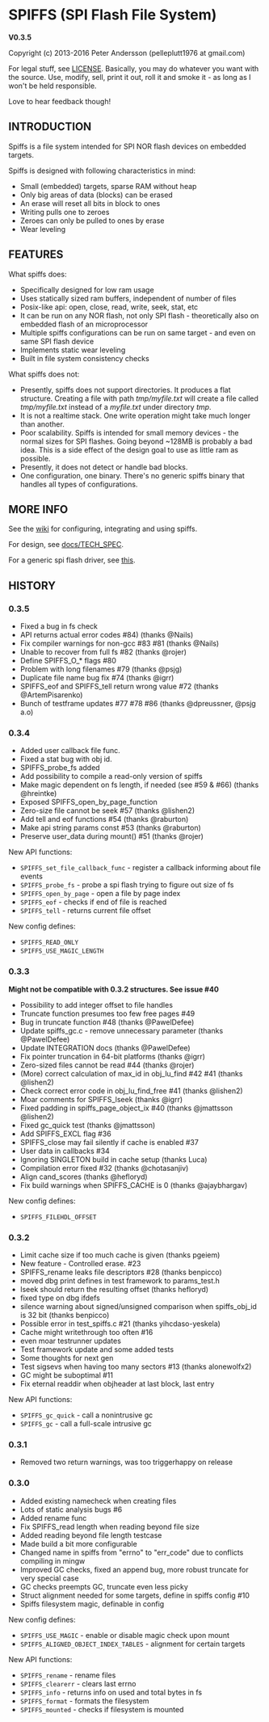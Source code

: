 # SPIFFS (SPI Flash File System) 
**V0.3.5**

Copyright (c) 2013-2016 Peter Andersson (pelleplutt1976 at gmail.com)

For legal stuff, see [LICENSE](https://github.com/pellepl/spiffs/blob/master/LICENSE). Basically, you may do whatever you want with the source. Use, modify, sell, print it out, roll it and smoke it - as long as I won't be held responsible.

Love to hear feedback though!


## INTRODUCTION

Spiffs is a file system intended for SPI NOR flash devices on embedded targets.

Spiffs is designed with following characteristics in mind:
 - Small (embedded) targets, sparse RAM without heap
 - Only big areas of data (blocks) can be erased
 - An erase will reset all bits in block to ones
 - Writing pulls one to zeroes
 - Zeroes can only be pulled to ones by erase
 - Wear leveling


## FEATURES

What spiffs does:
 - Specifically designed for low ram usage
 - Uses statically sized ram buffers, independent of number of files
 - Posix-like api: open, close, read, write, seek, stat, etc
 - It can be run on any NOR flash, not only SPI flash - theoretically also on embedded flash of an microprocessor
 - Multiple spiffs configurations can be run on same target - and even on same SPI flash device
 - Implements static wear leveling 
 - Built in file system consistency checks
 
What spiffs does not:
 - Presently, spiffs does not support directories. It produces a flat structure. Creating a file with path *tmp/myfile.txt* will create a file called *tmp/myfile.txt* instead of a *myfile.txt* under directory *tmp*. 
 - It is not a realtime stack. One write operation might take much longer than another.
 - Poor scalability. Spiffs is intended for small memory devices - the normal sizes for SPI flashes. Going beyond ~128MB is probably a bad idea. This is a side effect of the design goal to use as little ram as possible.
 - Presently, it does not detect or handle bad blocks.
 - One configuration, one binary. There's no generic spiffs binary that handles all types of configurations.

 
## MORE INFO 
 
See the [wiki](https://github.com/pellepl/spiffs/wiki) for configuring, integrating and using spiffs.
 
For design, see [docs/TECH_SPEC](https://github.com/pellepl/spiffs/blob/master/docs/TECH_SPEC).

For a generic spi flash driver, see [this](https://github.com/pellepl/spiflash_driver).

## HISTORY

### 0.3.5
- Fixed a bug in fs check
- API returns actual error codes #84) (thanks @Nails)
- Fix compiler warnings for non-gcc #83 #81 (thanks @Nails)
- Unable to recover from full fs #82 (thanks @rojer)
- Define SPIFFS_O_* flags #80
- Problem with long filenames #79 (thanks @psjg)
- Duplicate file name bug fix #74 (thanks @igrr)
- SPIFFS_eof and SPIFFS_tell return wrong value #72 (thanks @ArtemPisarenko)
- Bunch of testframe updates #77 #78 #86 (thanks @dpreussner, @psjg a.o)  

### 0.3.4
- Added user callback file func.
- Fixed a stat bug with obj id.
- SPIFFS_probe_fs added
- Add possibility to compile a read-only version of spiffs
- Make magic dependent on fs length, if needed (see #59 & #66) (thanks @hreintke)
- Exposed SPIFFS_open_by_page_function
- Zero-size file cannot be seek #57 (thanks @lishen2)
- Add tell and eof functions #54 (thanks @raburton)
- Make api string params const #53 (thanks @raburton)
- Preserve user_data during mount() #51 (thanks @rojer)

New API functions:
- `SPIFFS_set_file_callback_func` - register a callback informing about file events
- `SPIFFS_probe_fs` - probe a spi flash trying to figure out size of fs
- `SPIFFS_open_by_page` - open a file by page index
- `SPIFFS_eof` - checks if end of file is reached
- `SPIFFS_tell` - returns current file offset

New config defines:
- `SPIFFS_READ_ONLY`
- `SPIFFS_USE_MAGIC_LENGTH`

### 0.3.3
**Might not be compatible with 0.3.2 structures. See issue #40**
- Possibility to add integer offset to file handles
- Truncate function presumes too few free pages #49
- Bug in truncate function #48 (thanks @PawelDefee)
- Update spiffs_gc.c - remove unnecessary parameter (thanks @PawelDefee)
- Update INTEGRATION docs (thanks @PawelDefee)
- Fix pointer truncation in 64-bit platforms (thanks @igrr)
- Zero-sized files cannot be read #44 (thanks @rojer)
- (More) correct calculation of max_id in obj_lu_find #42 #41 (thanks @lishen2)
- Check correct error code in obj_lu_find_free #41 (thanks @lishen2)
- Moar comments for SPIFFS_lseek (thanks @igrr)
- Fixed padding in spiffs_page_object_ix #40 (thanks @jmattsson @lishen2)
- Fixed gc_quick test (thanks @jmattsson)
- Add SPIFFS_EXCL flag #36 
- SPIFFS_close may fail silently if cache is enabled #37 
- User data in callbacks #34
- Ignoring SINGLETON build in cache setup (thanks Luca)
- Compilation error fixed #32 (thanks @chotasanjiv)
- Align cand_scores (thanks @hefloryd)
- Fix build warnings when SPIFFS_CACHE is 0 (thanks @ajaybhargav)

New config defines:
- `SPIFFS_FILEHDL_OFFSET`

### 0.3.2
- Limit cache size if too much cache is given (thanks pgeiem)
- New feature - Controlled erase. #23
- SPIFFS_rename leaks file descriptors #28 (thanks benpicco)
- moved dbg print defines in test framework to params_test.h
- lseek should return the resulting offset (thanks hefloryd)
- fixed type on dbg ifdefs
- silence warning about signed/unsigned comparison when spiffs_obj_id is 32 bit (thanks benpicco)
- Possible error in test_spiffs.c #21 (thanks yihcdaso-yeskela)
- Cache might writethrough too often #16
- even moar testrunner updates
- Test framework update and some added tests
- Some thoughts for next gen
- Test sigsevs when having too many sectors #13  (thanks alonewolfx2)
- GC might be suboptimal #11
- Fix eternal readdir when objheader at last block, last entry
  
New API functions:
- `SPIFFS_gc_quick` - call a nonintrusive gc
- `SPIFFS_gc` - call a full-scale intrusive gc

### 0.3.1
- Removed two return warnings, was too triggerhappy on release

### 0.3.0
- Added existing namecheck when creating files
- Lots of static analysis bugs #6
- Added rename func
- Fix SPIFFS_read length when reading beyond file size
- Added reading beyond file length testcase
- Made build a bit more configurable
- Changed name in spiffs from "errno" to "err_code" due to conflicts compiling in mingw
- Improved GC checks, fixed an append bug, more robust truncate for very special case
- GC checks preempts GC, truncate even less picky
- Struct alignment needed for some targets, define in spiffs config #10
- Spiffs filesystem magic, definable in config

New config defines:
- `SPIFFS_USE_MAGIC` - enable or disable magic check upon mount
- `SPIFFS_ALIGNED_OBJECT_INDEX_TABLES` - alignment for certain targets

New API functions:
- `SPIFFS_rename` - rename files
- `SPIFFS_clearerr` - clears last errno
- `SPIFFS_info` - returns info on used and total bytes in fs
- `SPIFFS_format` - formats the filesystem
- `SPIFFS_mounted` - checks if filesystem is mounted
